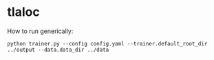 # tlaloc
How to run generically:

```
python trainer.py --config config.yaml --trainer.default_root_dir ../output --data.data_dir ../data
```